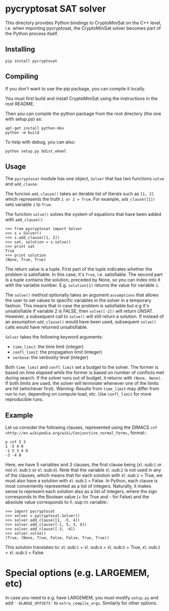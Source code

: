 # pycryptosat SAT solver

This directory provides Python bindings to CryptoMiniSat on the C++ level,
i.e. when importing pycryptosat, the CryptoMiniSat solver becomes part of the
Python process itself.

## Installing

```
pip install pycryptosat
```

## Compiling
If you don't want to use the pip package, you can compile it locally.

You must first build and install CryptoMiniSat using the instructions in the root README.

Then you can compile the python package from the root directory (the one with setup.py) as:

```
apt-get install python-dev
python -m build
```

To help with debug, you can also:
```
python setup.py bdist_wheel
```

## Usage

The `pycryptosat` module has one object, `Solver` that has two functions
`solve` and `add_clause`.

The funcion `add_clause()` takes an iterable list of literals such as
`[1, 2]` which represents the truth `1 or 2 = True`. For example,
`add_clause([1])` sets variable `1` to `True`.

The function `solve()` solves the system of equations that have been added
with `add_clause()`:

```
>>> from pycryptosat import Solver
>>> s = Solver()
>>> s.add_clause([1, 2])
>>> sat, solution = s.solve()
>>> print sat
True
>>> print solution
(None, True, True)
```

The return value is a tuple. First part of the tuple indicates whether the
problem is satisfiable. In this case, it's `True`, i.e. satisfiable. The second
part is a tuple contains the solution, preceded by None, so you can index into
it with the variable number. E.g. `solution[1]` returns the value for
variable `1`.

The `solve()` method optionally takes an argument `assumptions` that
allows the user to set values to specific variables in the solver in a temporary
fashion. This means that in case the problem is satisfiable but e.g it's
unsatisfiable if variable 2 is FALSE, then `solve([-2])` will return
UNSAT. However, a subsequent call to `solve()` will still return a solution.
If instead of an assumption `add_clause()` would have been used, subsequent
`solve()` calls would have returned unsatisfiable.

`Solver` takes the following keyword arguments:
  * `time_limit`: the time limit (integer)
  * `confl_limit`: the propagation limit (integer)
  * `verbose`: the verbosity level (integer)

Both `time_limit` and `confl_limit` set a budget to the solver. The former is based on time elapsed while the former is based on number of conflicts met during search. If the solver runs out of budget, it returns with `(None, None)`. If both limits are used, the solver will terminate whenever one of the limits are hit (whichever first). Warning: Results from `time_limit` may differ from run to run, depending on compute load, etc. Use `confl_limit` for more reproducible runs.

## Example

Let us consider the following clauses, represented using
the DIMACS `cnf <http://en.wikipedia.org/wiki/Conjunctive_normal_form>`_
format::

```
p cnf 5 3
1 -5 4 0
-1 5 3 4 0
-3 -4 0
```

Here, we have 5 variables and 3 clauses, the first clause being
(x\ :sub:`1`  or not x\ :sub:`5` or x\ :sub:`4`).
Note that the variable x\ :sub:`2` is not used in any of the clauses,
which means that for each solution with x\ :sub:`2` = True, we must
also have a solution with x\ :sub:`2` = False.  In Python, each clause is
most conveniently represented as a list of integers.  Naturally, it makes
sense to represent each solution also as a list of integers, where the sign
corresponds to the Boolean value (+ for True and - for False) and the
absolute value corresponds to i\ :sup:`th` variable::

```
>>> import pycryptosat
>>> solver = pycryptosat.Solver()
>>> solver.add_clause([1, -5, 4])
>>> solver.add_clause([-1, 5, 3, 4])
>>> solver.add_clause([-3, -4])
>>> solver.solve()
(True, (None, True, False, False, True, True))
```

This solution translates to: x\ :sub:`1` = x\ :sub:`4` = x\ :sub:`5` = True,
x\ :sub:`2` = x\ :sub:`3` = False

# Special options (e.g. LARGEMEM, etc)

In case you need to e.g. have LARGEMEM, you must modify `setup.py` and add `'-DLARGE_OFFSETS'` to `extra_compile_args`. Similarly for other options.
